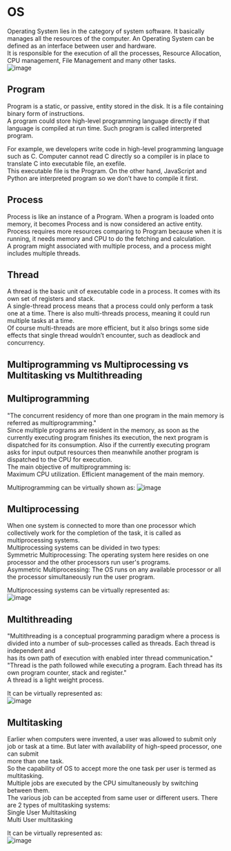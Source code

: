 # OS
Operating System lies in the category of system software. It basically manages all the resources of the computer. An Operating System can be defined as an interface between user and hardware.  
It is responsible for the execution of all the processes, Resource Allocation, CPU management, File Management and many other tasks.  
![image](https://github.com/mishramurli464/OS/assets/128781536/ddccb556-f68a-448f-bb25-a2344288ca70)  

## Program  
Program is a static, or passive, entity stored in the disk. It is a file containing binary form of instructions.  
A program could store high-level programming language directly if that language is compiled at run time. Such program is called interpreted program.  

For example, we developers write code in high-level programming language such as C. Computer cannot read C directly so a compiler is in place to translate C into executable file, an exefile.  
This executable file is the Program. On the other hand, JavaScript and Python are interpreted program so we don’t have to compile it first.   

## Process 
Process is like an instance of a Program. When a program is loaded onto memory, it becomes Process and is now considered an active entity.  
Process requires more resources comparing to Program because when it is running, it needs memory and CPU to do the fetching and calculation.  
A program might associated with multiple process, and a process might includes multiple threads.  

## Thread
A thread is the basic unit of executable code in a process. It comes with its own set of registers and stack.  
A single-thread process means that a process could only perform a task one at a time. There is also multi-threads process, meaning it could run multiple tasks at a time.  
Of course multi-threads are more efficient, but it also brings some side effects that single thread wouldn’t encounter, such as deadlock and concurrency.  


## Multiprogramming vs Multiprocessing vs Multitasking vs Multithreading   

## Multiprogramming   
"The concurrent residency of more than one program in the main memory is referred as multiprogramming."  
Since multiple programs are resident in the memory, as soon as the currently executing program finishes its execution, the next program is dispatched for its consumption. 
Also if the currently executing program asks for input output resources then meanwhile another program is dispatched to the CPU for execution.  
The main objective of multiprogramming is:  
Maximum CPU utilization.
Efficient management of the main memory.

Multiprogramming can be virtually shown as:
![image](https://github.com/mishramurli464/OS/assets/128781536/eeeb067a-ab33-4972-880b-090ed636e7e5)  

##  Multiprocessing  
When one system is connected to more than one processor which collectively work for the completion of the task, it is called as multiprocessing systems.  
Multiprocessing systems can be divided in two types:  
Symmetric Multiprocessing: The operating system here resides on one processor and the other processors run user's programs.  
Asymmetric Multiprocessing: The OS runs on any available processor or all the processor simultaneously run the user program.  

Multiprocessing systems can be virtually represented as:  
![image](https://github.com/mishramurli464/OS/assets/128781536/a70df4b0-b368-42bc-a6f8-f58600d85011)  


## Multithreading  
"Multithreading is a conceptual programming paradigm where a process is divided into a number of sub-processes called as threads. Each thread is independent and  
has its own path of execution with enabled inter thread communication."  
"Thread is the path followed while executing a program. Each thread has its own program counter, stack and register."  
A thread is a light weight process.  

It can be virtually represented as:  
![image](https://github.com/mishramurli464/OS/assets/128781536/4fa0b580-9aa5-4d2d-9f35-13756ecba95e)  

## Multitasking  
Earlier when computers were invented, a user was allowed to submit only job or task at a time. But later with availability of high-speed processor, one can submit  
more than one task.  
So the capability of OS to accept more the one task per user is termed as multitasking.  
Multiple jobs are executed by the CPU simultaneously by switching between them.  
The various job can be accepted from same user or different users. There are 2 types of multitasking systems:  
Single User Multitasking  
Multi User multitasking  

It can be virtually represented as:  
![image](https://github.com/mishramurli464/OS/assets/128781536/4935604c-d00a-4e67-a518-7d0485181c38)










